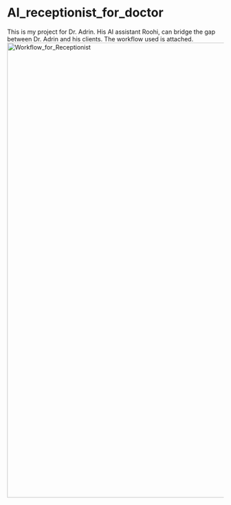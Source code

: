 # AI_receptionist_for_doctor
This is my project for Dr. Adrin. His AI assistant Roohi, can bridge the gap between Dr. Adrin and his clients. The workflow used is attached.<img width="1058" alt="Workflow_for_Receptionist" src="https://github.com/user-attachments/assets/69ba9c63-8614-4e6a-adc5-a5dce4671287">
